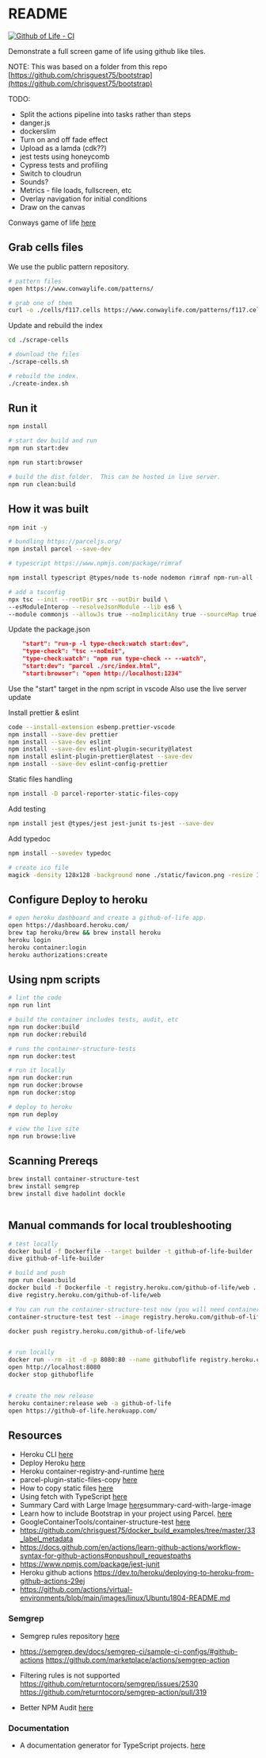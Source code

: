 # README

[![Github of Life - CI](https://github.com/chrisguest75/github-of-life/actions/workflows/ci-github-of-life.yaml/badge.svg)](https://github.com/chrisguest75/github-of-life/actions/workflows/ci-github-of-life.yaml)  
  
Demonstrate a full screen game of life using github like tiles.  

NOTE: This was based on a folder from this repo [https://github.com/chrisguest75/bootstrap](https://github.com/chrisguest75/bootstrap)

TODO:

* Split the actions pipeline into tasks rather than steps
* danger.js
* dockerslim
* Turn on and off fade effect
* Upload as a lamda (cdk??)
* jest tests using honeycomb
* Cypress tests and profiling
* Switch to cloudrun
* Sounds?
* Metrics - file loads, fullscreen, etc
* Overlay navigation for initial conditions
* Draw on the canvas

Conways game of life [here](https://en.wikipedia.org/wiki/Conway%27s_Game_of_Life)  

## Grab cells files

We use the public pattern repository.  

```sh
# pattern files
open https://www.conwaylife.com/patterns/

# grab one of them
curl -o ./cells/f117.cells https://www.conwaylife.com/patterns/f117.cells
```

Update and rebuild the index  

```sh
cd ./scrape-cells

# download the files
./scrape-cells.sh

# rebuild the index.
./create-index.sh
```

## Run it

```sh
npm install

# start dev build and run
npm run start:dev

npm run start:browser

# build the dist folder.  This can be hosted in live server. 
npm run clean:build
```

## How it was built

```sh
npm init -y  

# bundling https://parceljs.org/
npm install parcel --save-dev

# typescript https://www.npmjs.com/package/rimraf

npm install typescript @types/node ts-node nodemon rimraf npm-run-all --save-dev  

# add a tsconfig
npx tsc --init --rootDir src --outDir build \
--esModuleInterop --resolveJsonModule --lib es6 \
--module commonjs --allowJs true --noImplicitAny true --sourceMap true
```

Update the package.json

```json
    "start": "run-p -l type-check:watch start:dev",
    "type-check": "tsc --noEmit",
    "type-check:watch": "npm run type-check -- --watch",
    "start:dev": "parcel ./src/index.html",
    "start:browser": "open http://localhost:1234"
```

Use the "start" target in the npm script in vscode
Also use the live server update

Install prettier & eslint

```sh
code --install-extension esbenp.prettier-vscode
npm install --save-dev prettier 
npm install --save-dev eslint 
npm install --save-dev eslint-plugin-security@latest 
npm install eslint-plugin-prettier@latest --save-dev 
npm install --save-dev eslint-config-prettier
```

Static files handling

```sh
npm install -D parcel-reporter-static-files-copy
```

Add testing

```sh
npm install jest @types/jest jest-junit ts-jest --save-dev  
```

Add typedoc

```sh
npm install --savedev typedoc           
```


```sh
# create ico file
magick -density 128x128 -background none ./static/favicon.png -resize 128x128 ./static/favicon.ico
```

## Configure Deploy to heroku

```sh
# open heroku dashboard and create a github-of-life app.
open https://dashboard.heroku.com/
brew tap heroku/brew && brew install heroku
heroku login
heroku container:login
heroku authorizations:create       
```

## Using npm scripts

```sh
# lint the code
npm run lint 

# build the container includes tests, audit, etc
npm run docker:build
npm run docker:rebuild

# runs the container-structure-tests
npm run docker:test

# run it locally
npm run docker:run 
npm run docker:browse
npm run docker:stop

# deploy to heroku
npm run deploy

# view the live site
npm run browse:live
```

## Scanning Prereqs

```sh
brew install container-structure-test
brew install semgrep
brew install dive hadolint dockle



```

## Manual commands for local troubleshooting

```sh
# test locally
docker build -f Dockerfile --target builder -t github-of-life-builder .
dive github-of-life-builder

# build and push
npm run clean:build   
docker build -f Dockerfile -t registry.heroku.com/github-of-life/web .
dive registry.heroku.com/github-of-life/web

# You can run the container-structure-test now (you will need container-structure-test installed)
container-structure-test test --image registry.heroku.com/github-of-life/web --config ./container-structure-tests.yaml 

docker push registry.heroku.com/github-of-life/web


# run locally 
docker run --rm -it -d -p 8080:80 --name githuboflife registry.heroku.com/github-of-life/web  
open http://localhost:8080
docker stop githuboflife


# create the new release
heroku container:release web -a github-of-life
open https://github-of-life.herokuapp.com/
```

## Resources

* Heroku CLI [here](https://devcenter.heroku.com/articles/heroku-cli)
* Deploy Heroku [here](https://dashboard.heroku.com/apps/leaving-conde/deploy/heroku-container)
* Heroku container-registry-and-runtime [here](https://devcenter.heroku.com/articles/container-registry-and-runtime)
* parcel-plugin-static-files-copy [here](https://github.com/elwin013/parcel-reporter-static-files-copy)
* How to copy static files [here](https://stackoverflow.com/questions/63102658/how-to-serve-a-json-file-with-parcel-without-bundling-it)
* Using fetch with TypeScript [here](https://kentcdodds.com/blog/using-fetch-with-type-script)
* Summary Card with Large Image [here](https://developer.twitter.com/en/docs/twitter-for-websites/cards/overview/)summary-card-with-large-image
* Learn how to include Bootstrap in your project using Parcel. [here](https://getbootstrap.com/docs/5.0/getting-started/parcel/)
* GoogleContainerTools/container-structure-test [here](https://github.com/GoogleContainerTools/container-structure-test)
* https://github.com/chrisguest75/docker_build_examples/tree/master/33_label_metadata
* https://docs.github.com/en/actions/learn-github-actions/workflow-syntax-for-github-actions#onpushpull_requestpaths
* https://www.npmjs.com/package/jest-junit
* Heroku github actions https://dev.to/heroku/deploying-to-heroku-from-github-actions-29ej
* https://github.com/actions/virtual-environments/blob/main/images/linux/Ubuntu1804-README.md

### Semgrep
* Semgrep rules repository [here](https://github.com/returntocorp/semgrep-rules)
* https://semgrep.dev/docs/semgrep-ci/sample-ci-configs/#github-actions
https://github.com/marketplace/actions/semgrep-action

* Filtering rules is not supported
https://github.com/returntocorp/semgrep/issues/2530
https://github.com/returntocorp/semgrep-action/pull/319



* Better NPM Audit [here](https://www.npmjs.com/package/better-npm-audit)

### Documentation

* A documentation generator for TypeScript projects. [here](https://typedoc.org/)
